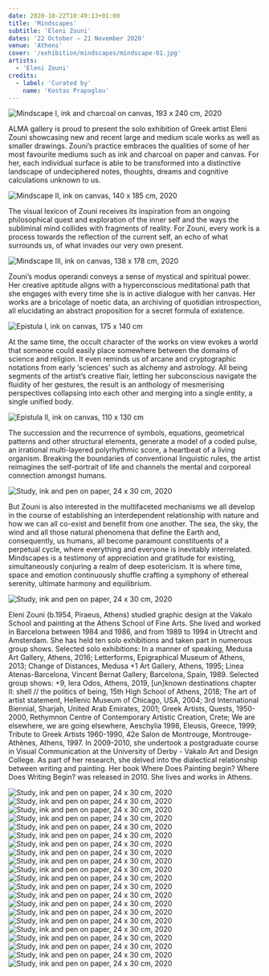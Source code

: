 ```yaml
---
date: 2020-10-22T10:49:13+01:00
title: 'Mindscapes'
subtitle: 'Eleni Zouni'
dates: '22 October – 21 November 2020'
venue: 'Athens'
cover: '/exhibition/mindscapes/mindscape-01.jpg'
artists:
  - 'Eleni Zouni' 
credits:
  - label: 'Curated by'
    name: 'Kostas Prapoglou'
---
```


![Mindscape I, <br>ink and charcoal on canvas, <br>193 x 240 cm, <br>2020](/exhibition/mindscapes/mindscape-01.jpg)

ALMA gallery is proud to present the solo exhibition of Greek artist Eleni Zouni showcasing new and recent large and medium scale works as well as smaller drawings. 
Zouni’s practice embraces the qualities of some of her most favourite mediums such as ink and charcoal on paper and canvas. For her, each individual surface is able to be transformed into a distinctive landscape of undeciphered notes, thoughts, dreams and cognitive calculations unknown to us.

![Mindscape II, <br>ink on canvas, <br>140 x 185 cm, <br>2020](/exhibition/mindscapes/mindscape-02.jpg)

The visual lexicon of Zouni receives its inspiration from an ongoing philosophical quest and exploration of the inner self and the ways the subliminal mind collides with fragments of reality. For Zouni, every work is a process towards the reflection of the current self, an echo of what surrounds us, of what invades our very own present.  

![Mindscape III, <br>ink on canvas, <br>138 x 178 cm, <br>2020](/exhibition/mindscapes/mindscape-03.jpg)

Zouni’s modus operandi conveys a sense of mystical and spiritual power. Her creative aptitude aligns with a hyperconscious meditational path that she engages with every time she is in active dialogue with her canvas. Her works are a bricolage of noetic data, an archiving of quotidian introspection, all elucidating an abstract proposition for a secret formula of existence.

![Epistula I, <br>ink on canvas, <br>175 x 140 cm](/exhibition/mindscapes/epistula-01.jpg)

At the same time, the occult character of the works on view evokes a world that someone could easily place somewhere between the domains of science and religion. It even reminds us of arcane and cryptographic notations from early ‘sciences’ such as alchemy and astrology. All being segments of the artist’s creative flair, letting her subconscious navigate the fluidity of her gestures, the result is an anthology of mesmerising perspectives collapsing into each other and merging into a single entity, a single unified body.

![Epistula II, <br>ink on canvas, <br>110 x 130 cm](/exhibition/mindscapes/epistula-02.jpg)

The succession and the recurrence of symbols, equations, geometrical patterns and other structural elements, generate a model of a coded pulse, an irrational multi-layered polyrhythmic score, a heartbeat of a living organism. Breaking the boundaries of conventional linguistic rules, the artist reimagines the self-portrait of life and channels the mental and corporeal connection amongst humans. 

![Study, <br>ink and pen on paper, <br>24 x 30 cm, <br>2020](/exhibition/mindscapes/study-01.jpg)

But Zouni is also interested in the multifaceted mechanisms we all develop in the course of establishing an interdependent relationship with nature and how we can all co-exist and benefit from one another. The sea, the sky, the wind and all those natural phenomena that define the Earth and, consequently, us humans, all become paramount constituents of a perpetual cycle, where everything and everyone is inevitably interrelated. 
Mindscapes is a testimony of appreciation and gratitude for existing, simultaneously conjuring a realm of deep esotericism. It is where time, space and emotion continuously shuffle crafting a symphony of ethereal serenity, ultimate harmony and equilibrium.  

![Study, <br>ink and pen on paper, <br>24 x 30 cm, <br>2020](/exhibition/mindscapes/study-02.jpg)

Eleni Zouni (b.1954, Piraeus, Athens) studied graphic design at the Vakalo School and painting at the Athens School of Fine Arts. She lived and worked in Barcelona between 1984 and 1986, and from 1989 to 1994 in Utrecht and Amsterdam. She has held ten solo exhibitions and taken part in numerous group shows. Selected solo exhibitions: In a manner of speaking, Medusa Art Gallery, Athens, 2016; Letterforms, Epigraphical Museum of Athens, 2013; Change of Distances, Medusa +1 Art Gallery, Athens, 1995; Linea Atenas-Barcelona, Vincent Bernat Gallery, Barcelona, Spain, 1989. Selected group shows: +9, Iera Odos, Athens, 2019,  [un]known destinations chapter II: shell // the politics of being, 15th High School of Athens, 2018;  The art of artist statement, Hellenic Museum of Chicago, USA, 2004; 3rd International Biennial, Sharjah, United Arab Emirates, 2001; Greek Artists, Quests, 1950-2000, Rethymnon Centre of Contemporary Artistic Creation, Crete; We are elsewhere, we are going elsewhere, Aeschylia 1998, Eleusis, Greece, 1999; Tribute to Greek Artists 1960-1990, 42e Salon de Montrouge, Montrouge-Athènes, Athens, 1997. In 2009-2010, she undertook a postgraduate course in Visual Communication at the University of Derby - Vakalo Art and Design College. As part of her research, she delved into the dialectical relationship between writing and painting. Her book Where Does Painting begin? Where Does Writing Begin? was released in 2010. She lives and works in Athens.

![Study, <br>ink and pen on paper, <br>24 x 30 cm, <br>2020](/exhibition/mindscapes/study-03.jpg)
![Study, <br>ink and pen on paper, <br>24 x 30 cm, <br>2020](/exhibition/mindscapes/study-04.jpg)
![Study, <br>ink and pen on paper, <br>24 x 30 cm, <br>2020](/exhibition/mindscapes/study-05.jpg)
![Study, <br>ink and pen on paper, <br>24 x 30 cm, <br>2020](/exhibition/mindscapes/study-06.jpg)
![Study, <br>ink and pen on paper, <br>24 x 30 cm, <br>2020](/exhibition/mindscapes/study-07.jpg)
![Study, <br>ink and pen on paper, <br>24 x 30 cm, <br>2020](/exhibition/mindscapes/study-08.jpg)
![Study, <br>ink and pen on paper, <br>24 x 30 cm, <br>2020](/exhibition/mindscapes/study-09.jpg)
![Study, <br>ink and pen on paper, <br>24 x 30 cm, <br>2020](/exhibition/mindscapes/study-10.jpg)
![Study, <br>ink and pen on paper, <br>24 x 30 cm, <br>2020](/exhibition/mindscapes/study-11.jpg)
![Study, <br>ink and pen on paper, <br>24 x 30 cm, <br>2020](/exhibition/mindscapes/study-12.jpg)
![Study, <br>ink and pen on paper, <br>24 x 30 cm, <br>2020](/exhibition/mindscapes/study-13.jpg)
![Study, <br>ink and pen on paper, <br>24 x 30 cm, <br>2020](/exhibition/mindscapes/study-14.jpg)
![Study, <br>ink and pen on paper, <br>24 x 30 cm, <br>2020](/exhibition/mindscapes/study-15.jpg)
![Study, <br>ink and pen on paper, <br>24 x 30 cm, <br>2020](/exhibition/mindscapes/study-16.jpg)
![Study, <br>ink and pen on paper, <br>24 x 30 cm, <br>2020](/exhibition/mindscapes/study-17.jpg)
![Study, <br>ink and pen on paper, <br>24 x 30 cm, <br>2020](/exhibition/mindscapes/study-18.jpg)
![Study, <br>ink and pen on paper, <br>24 x 30 cm, <br>2020](/exhibition/mindscapes/study-19.jpg)
![Study, <br>ink and pen on paper, <br>24 x 30 cm, <br>2020](/exhibition/mindscapes/study-20.jpg)
![Study, <br>ink and pen on paper, <br>24 x 30 cm, <br>2020](/exhibition/mindscapes/study-21.jpg)
![Study, <br>ink and pen on paper, <br>24 x 30 cm, <br>2020](/exhibition/mindscapes/study-22.jpg)
![Study, <br>ink and pen on paper, <br>24 x 30 cm, <br>2020](/exhibition/mindscapes/study-23.jpg)
